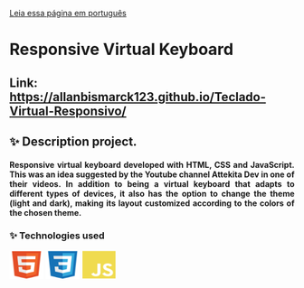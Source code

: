 <a href="README_portuguese.md" target="_blank">Leia essa página em português<a/> 

# Responsive Virtual Keyboard

## Link: https://allanbismarck123.github.io/Teclado-Virtual-Responsivo/

## ✨ Description project.

#### <p align="justify">Responsive virtual keyboard developed with HTML, CSS and JavaScript. This was an idea suggested by the Youtube channel Attekita Dev in one of their videos. In addition to being a virtual keyboard that adapts to different types of devices, it also has the option to change the theme (light and dark), making its layout customized according to the colors of the chosen theme.</p>


### ✨ Technologies used
<div style="display: inline_block">
  <img align="center" alt="Allan-HTML" height="50" width="60" src="https://raw.githubusercontent.com/devicons/devicon/master/icons/html5/html5-original.svg">
  <img align="center" alt="Allan-CSS" height="50" width="60" src="https://raw.githubusercontent.com/devicons/devicon/master/icons/css3/css3-original.svg">
  <img align="center" alt="Allan-Js" height="50" width="60" src="https://raw.githubusercontent.com/devicons/devicon/master/icons/javascript/javascript-plain.svg">
</div>

